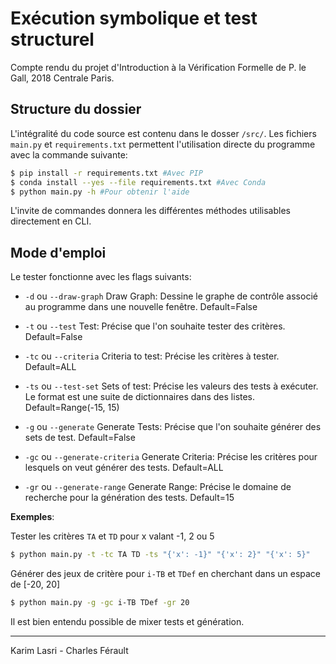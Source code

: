 # Exécution symbolique et test structurel

Compte rendu du projet d'Introduction à la Vérification Formelle de P. le Gall, 2018 Centrale Paris.

## Structure du dossier

L'intégralité du code source est contenu dans le dosser `/src/`. Les fichiers `main.py` et `requirements.txt` permettent l'utilisation directe du programme avec la commande suivante:

```bash
$ pip install -r requirements.txt #Avec PIP
$ conda install --yes --file requirements.txt #Avec Conda
$ python main.py -h #Pour obtenir l'aide
```

L'invite de commandes donnera les différentes méthodes utilisables directement en CLI.

## Mode d'emploi

Le tester fonctionne avec les flags suivants:

* `-d` ou `--draw-graph` Draw Graph: Dessine le graphe de contrôle associé au programme dans une nouvelle fenêtre. Default=False

* `-t` ou `--test` Test: Précise que l'on souhaite tester des critères. Default=False
* `-tc` ou `--criteria` Criteria to test: Précise les critères à tester. Default=ALL
* `-ts` ou `--test-set` Sets of test: Précise les valeurs des tests à exécuter. Le format est une suite de dictionnaires dans des listes. Default=Range(-15, 15)

* `-g` ou `--generate` Generate Tests: Précise que l'on souhaite générer des sets de test. Default=False
* `-gc` ou `--generate-criteria` Generate Criteria: Précise les critères pour lesquels on veut générer des tests. Default=ALL
* `-gr` ou `--generate-range` Generate Range: Précise le domaine de recherche pour la génération des tests. Default=15

**Exemples**:

Tester les critères `TA` et `TD` pour x valant -1, 2 ou 5

```bash
$ python main.py -t -tc TA TD -ts "{'x': -1}" "{'x': 2}" "{'x': 5}"
```

Générer des jeux de critère pour `i-TB` et `TDef` en cherchant dans un espace de [-20, 20]
```bash
$ python main.py -g -gc i-TB TDef -gr 20
```

Il est bien entendu possible de mixer tests et génération.

---
Karim Lasri - Charles Férault